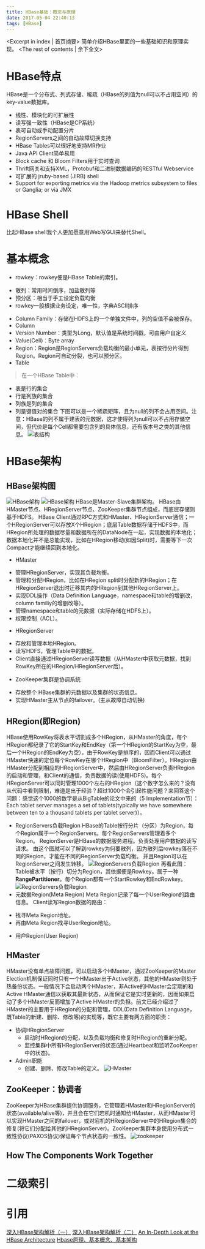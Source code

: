 ```yaml
---
title: HBase基础：概念与原理
date: 2017-05-04 22:40:13
tags: [HBase]
---
```

<Excerpt in index | 首页摘要>
简单介绍HBase里面的一些基础知识和原理实现。<!-- more -->
<The rest of contents | 余下全文>
# HBase特点
HBase是一个分布式、列式存储、稀疏（HBase的列值为null可以不占用空间）的key-value数据库。
- 线性、模块化的可扩展性
- 读写强一致性（HBase是CP系统）
- 表可自动或手动配置分片
- RegionServers之间的自动故障切换支持
- HBase Tables可以很好地支持MR作业
- Java API Client简单易用
- Block cache 和 Bloom Filters用于实时查询
- Thrift网关和支持XML，Protobuf和二进制数据编码的RESTful Webservice
- 可扩展的 jruby-based (JIRB) shell
- Support for exporting metrics via the Hadoop metrics subsystem to files or Ganglia; or via JMX

# HBase Shell
比起HBase shell我个人更加愿意用Web写GUI来替代Shell。

# 基本概念
- rowkey：rowkey便是HBase Table的索引。
 * 散列：常用时间倒序，加盐散列等
 * 预分区：相当于手工设定负载均衡
 * rowkey一般根据业务设定，唯一性，字典ASCII排序
- Column Family：存储在HDFS上的一个单独文件中，列的空值不会被保存。
- Column
- Version Number：类型为Long，默认值是系统时间戳，可由用户自定义
- Value(Cell)：Byte array
- Region：Region是RegionServers负载均衡的最小单元，表按行分片得到Region。Region可自动分裂，也可以预分区。
- Table
>在一个HBase Table中：
 * 表是行的集合
 * 行是列族的集合
 * 列族是列的集合
 * 列是键值对的集合
下图可以是一个稀疏矩阵，且为null的列不会占用空间。注意：HBase的列不属于建表的元数据，这才使得列为null可以不占用存储空间，但代价是每个Cell都需要包含列的具体信息，还有版本号之类的其他信息。
![表结构](/resources/img/hbase/表结构.png)

# HBase架构
## HBase架构图
![HBase架构](/resources/img/hbase/HBase架构.png)
![HBase架构](/resources/img/hbase/HBase架构_1.png)
HBase是Master-Slave集群架构。
HBase由HMaster节点、HRegionServer节点、ZooKeeper集群节点组成，而底层存储则基于HDFS。
HBase Client通过RPC方式和HMaster、HRegionServer通信；一个HRegionServer可以存放X个HRegion；底层Table数据存储于HDFS中，而HRegion所处理的数据尽量和数据所在的DataNode在一起，实现数据的本地化；数据本地化并不是总能实现，比如在HRegion移动(如因Split)时，需要等下一次Compact才能继续回到本地化。
- HMaster
 * 管理HRegionServer，实现其负载均衡。
 * 管理和分配HRegion，比如在HRegion split时分配新的HRegion；在HRegionServer退出时迁移其内的HRegion到其他HRegionServer上。
 * 实现DDL操作（Data Definition Language，namespace和table的增删改，column familiy的增删改等）。
 * 管理namespace和table的元数据（实际存储在HDFS上）。
 * 权限控制（ACL）。
- HRegionServer
 * 存放和管理本地HRegion。
 * 读写HDFS，管理Table中的数据。
 * Client直接通过HRegionServer读写数据（从HMaster中获取元数据，找到RowKey所在的HRegion/HRegionServer后）。
- ZooKeeper集群是协调系统
 * 存放整个 HBase集群的元数据以及集群的状态信息。
 * 实现HMaster主从节点的failover。(主从故障自动切换)

## HRegion(即Region)
HBase使用RowKey将表水平切割成多个HRegion，从HMaster的角度，每个HRegion都纪录了它的StartKey和EndKey（第一个HRegion的StartKey为空，最后一个HRegion的EndKey为空），由于RowKey是排序的，因而Client可以通过HMaster快速的定位每个RowKey在哪个HRegion中（BloomFilter）。HRegion由HMaster分配到相应的HRegionServer中，然后由HRegionServer负责HRegion的启动和管理，和Client的通信，负责数据的读(使用HDFS)。每个HRegionServer可以同时管理1000个左右的HRegion（这个数字怎么来的？没有从代码中看到限制，难道是出于经验？超过1000个会引起性能问题？来回答这个问题：感觉这个1000的数字是从BigTable的论文中来的（5 Implementation节）：Each tablet server manages a set of tablets(typically we have somewhere between ten to a thousand tablets per tablet server)）。
- RegionServers负载Region
HBase的Table按行分片（分区）为Region，每个Region属于一个RegionServers。每个RegionServers管理着多个Region。
RegionServer是HBase的数据服务进程。负责处理用户数据的读写请求。
由这个图就可以了解到rowkey为何要散列，因为散列后rowkey落在不同的Region，才能在不同的RegionServer负载均衡。
并且Region可以在RegionServer之间发生转移。
![RegionServers负载Region](/resources/img/hbase/RegionServers负载Region.png)
再看此图：Table被水平（按行）切分为Region，其依据便是Rowkey。属于一种**RangePartitioner**。每个Region都有一个StartRowkey和EndRowkey。
![RegionServers负载Region](/resources/img/hbase/RegionServers负载Region_1.png)
- 元数据Region(Meta Region)
Meta Region记录了每一个UserRegion的路由信息。
Client读写Region数据的路由：
 * 找寻Meta Region地址。
 * 再由Meta Region找寻UserRegion地址。
- 用户Region(User Region)

## HMaster
HMaster没有单点故障问题，可以启动多个HMaster，通过ZooKeeper的Master Election机制保证同时只有一个HMaster出于Active状态，其他的HMaster则处于热备份状态。一般情况下会启动两个HMaster，非Active的HMaster会定期的和Active HMaster通信以获取其最新状态，从而保证它是实时更新的，因而如果启动了多个HMaster反而增加了Active HMaster的负担。前文已经介绍过了HMaster的主要用于HRegion的分配和管理，DDL(Data Definition Language，既Table的新建、删除、修改等)的实现等，既它主要有两方面的职责：
- 协调HRegionServer
     * 启动时HRegion的分配，以及负载均衡和修复时HRegion的重新分配。
     * 监控集群中所有HRegionServer的状态(通过Heartbeat和监听ZooKeeper中的状态)。
- Admin职能
    * 创建、删除、修改Table的定义。
![HMaster](/resources/img/hbase/HMaster.png)
## ZooKeeper：协调者
ZooKeeper为HBase集群提供协调服务，它管理着HMaster和HRegionServer的状态(available/alive等)，并且会在它们宕机时通知给HMaster，从而HMaster可以实现HMaster之间的failover，或对宕机的HRegionServer中的HRegion集合的修复(将它们分配给其他的HRegionServer)。ZooKeeper集群本身使用分布式一致性协议(PAXOS协议)保证每个节点状态的一致性。
![zookeeper](/resources/img/hbase/zookeeper.png)

## How The Components Work Together





# 二级索引

# 引用
[深入HBase架构解析（一）](http://www.blogjava.net/DLevin/archive/2015/08/22/426877.html)
[深入HBase架构解析（二）](http://www.blogjava.net/DLevin/archive/2015/08/22/426950.html)
[An In-Depth Look at the HBase Architecture](https://mapr.com/blog/in-depth-look-hbase-architecture/#.VdMxvWSqqko)
[Hbase原理、基本概念、基本架构](http://blog.csdn.net/woshiwanxin102213/article/details/17584043)
[]()
